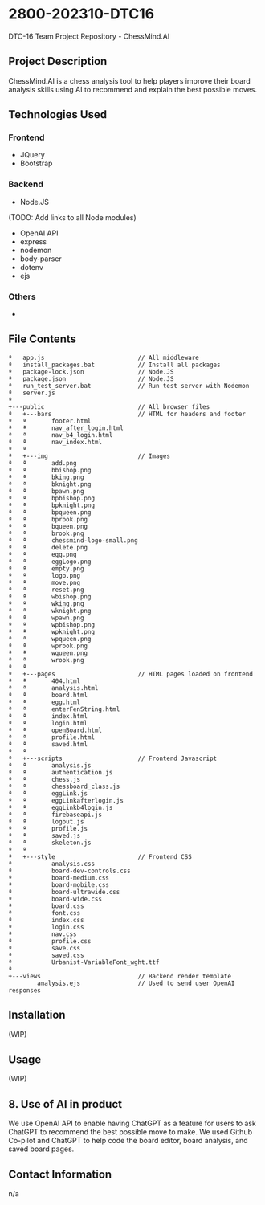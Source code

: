 # 2800-202310-DTC16
DTC-16 Team Project Repository - ChessMind.AI


## Project Description
ChessMind.AI is a chess analysis tool to help players improve their board analysis skills using AI to recommend and explain the best possible moves.

## Technologies Used
### Frontend

- JQuery
- Bootstrap

### Backend
- Node.JS

(TODO: Add links to all Node modules)
- OpenAI API
- express
- nodemon
- body-parser 
- dotenv
- ejs

### Others

- 

## File Contents
```
ª   app.js                          // All middleware
ª   install_packages.bat            // Install all packages
ª   package-lock.json               // Node.JS
ª   package.json                    // Node.JS
ª   run_test_server.bat             // Run test server with Nodemon
ª   server.js
ª              
+---public                          // All browser files
ª   +---bars                        // HTML for headers and footer
ª   ª       footer.html
ª   ª       nav_after_login.html
ª   ª       nav_b4_login.html
ª   ª       nav_index.html
ª   ª       
ª   +---img                         // Images
ª   ª       add.png
ª   ª       bbishop.png
ª   ª       bking.png
ª   ª       bknight.png
ª   ª       bpawn.png
ª   ª       bpbishop.png
ª   ª       bpknight.png
ª   ª       bpqueen.png
ª   ª       bprook.png
ª   ª       bqueen.png
ª   ª       brook.png
ª   ª       chessmind-logo-small.png
ª   ª       delete.png
ª   ª       egg.png
ª   ª       eggLogo.png
ª   ª       empty.png
ª   ª       logo.png
ª   ª       move.png
ª   ª       reset.png
ª   ª       wbishop.png
ª   ª       wking.png
ª   ª       wknight.png
ª   ª       wpawn.png
ª   ª       wpbishop.png
ª   ª       wpknight.png
ª   ª       wpqueen.png
ª   ª       wprook.png
ª   ª       wqueen.png
ª   ª       wrook.png
ª   ª       
ª   +---pages                       // HTML pages loaded on frontend
ª   ª       404.html
ª   ª       analysis.html
ª   ª       board.html
ª   ª       egg.html
ª   ª       enterFenString.html
ª   ª       index.html
ª   ª       login.html
ª   ª       openBoard.html
ª   ª       profile.html
ª   ª       saved.html
ª   ª       
ª   +---scripts                     // Frontend Javascript
ª   ª       analysis.js
ª   ª       authentication.js
ª   ª       chess.js
ª   ª       chessboard_class.js
ª   ª       eggLink.js
ª   ª       eggLinkafterlogin.js
ª   ª       eggLinkb4login.js
ª   ª       firebaseapi.js
ª   ª       logout.js
ª   ª       profile.js
ª   ª       saved.js
ª   ª       skeleton.js
ª   ª       
ª   +---style                       // Frontend CSS
ª           analysis.css
ª           board-dev-controls.css
ª           board-medium.css
ª           board-mobile.css
ª           board-ultrawide.css
ª           board-wide.css
ª           board.css
ª           font.css
ª           index.css
ª           login.css
ª           nav.css
ª           profile.css
ª           save.css
ª           saved.css
ª           Urbanist-VariableFont_wght.ttf
ª           
+---views                           // Backend render template
        analysis.ejs                // Used to send user OpenAI responses
```

## Installation

(WIP)

## Usage

(WIP)





## 8. Use of AI in product

We use OpenAI API to enable having ChatGPT as a feature for users to ask ChatGPT to recommend the best possible move to make. 
We used Github Co-pilot and ChatGPT to help code the board editor, board analysis, and saved board pages.


## Contact Information
n/a

